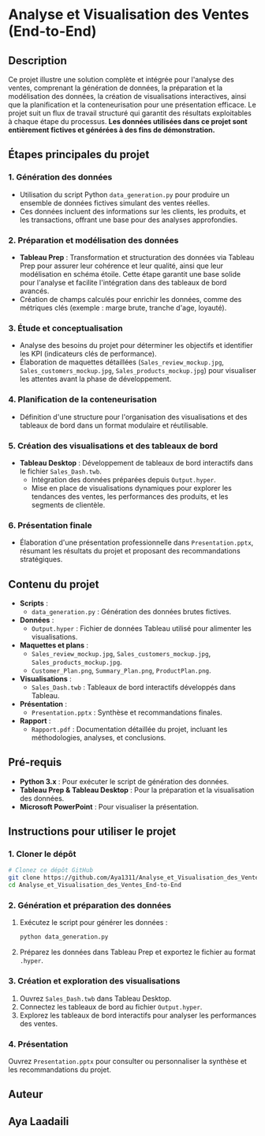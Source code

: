# Analyse et Visualisation des Ventes (End-to-End)

## Description
Ce projet illustre une solution complète et intégrée pour l'analyse des ventes, comprenant la génération de données, la préparation et la modélisation des données, la création de visualisations interactives, ainsi que la planification et la conteneurisation pour une présentation efficace. Le projet suit un flux de travail structuré qui garantit des résultats exploitables à chaque étape du processus. **Les données utilisées dans ce projet sont entièrement fictives et générées à des fins de démonstration.**

## Étapes principales du projet

### 1. Génération des données
- Utilisation du script Python `data_generation.py` pour produire un ensemble de données fictives simulant des ventes réelles.
- Ces données incluent des informations sur les clients, les produits, et les transactions, offrant une base pour des analyses approfondies.

### 2. Préparation et modélisation des données
- **Tableau Prep** : Transformation et structuration des données via Tableau Prep pour assurer leur cohérence et leur qualité, ainsi que leur modélisation en schéma étoile. Cette étape garantit une base solide pour l'analyse et facilite l'intégration dans des tableaux de bord avancés.
- Création de champs calculés pour enrichir les données, comme des métriques clés (exemple : marge brute, tranche d'age, loyauté).

### 3. Étude et conceptualisation
- Analyse des besoins du projet pour déterminer les objectifs et identifier les KPI (indicateurs clés de performance).
- Élaboration de maquettes détaillées (`Sales_review_mockup.jpg`, `Sales_customers_mockup.jpg`, `Sales_products_mockup.jpg`) pour visualiser les attentes avant la phase de développement.

### 4. Planification de la conteneurisation
- Définition d'une structure pour l'organisation des visualisations et des tableaux de bord dans un format modulaire et réutilisable.

### 5. Création des visualisations et des tableaux de bord
- **Tableau Desktop** : Développement de tableaux de bord interactifs dans le fichier `Sales_Dash.twb`.
  - Intégration des données préparées depuis `Output.hyper`.
  - Mise en place de visualisations dynamiques pour explorer les tendances des ventes, les performances des produits, et les segments de clientèle.

### 6. Présentation finale
- Élaboration d'une présentation professionnelle dans `Presentation.pptx`, résumant les résultats du projet et proposant des recommandations stratégiques.

## Contenu du projet
- **Scripts** :
  - `data_generation.py` : Génération des données brutes fictives.
- **Données** :
  - `Output.hyper` : Fichier de données Tableau utilisé pour alimenter les visualisations.
- **Maquettes et plans** :
  - `Sales_review_mockup.jpg`, `Sales_customers_mockup.jpg`, `Sales_products_mockup.jpg`.
  - `Customer_Plan.png`, `Summary_Plan.png`, `ProductPlan.png`.
- **Visualisations** :
  - `Sales_Dash.twb` : Tableaux de bord interactifs développés dans Tableau.
- **Présentation** :
  - `Presentation.pptx` : Synthèse et recommandations finales.
- **Rapport** :
  - `Rapport.pdf` : Documentation détaillée du projet, incluant les méthodologies, analyses, et conclusions.

## Pré-requis
- **Python 3.x** : Pour exécuter le script de génération des données.
- **Tableau Prep & Tableau Desktop** : Pour la préparation et la visualisation des données.
- **Microsoft PowerPoint** : Pour visualiser la présentation.

## Instructions pour utiliser le projet

### 1. Cloner le dépôt
```bash
# Clonez ce dépôt GitHub
git clone https://github.com/Aya1311/Analyse_et_Visualisation_des_Ventes_End-to-End
cd Analyse_et_Visualisation_des_Ventes_End-to-End
```

### 2. Génération et préparation des données
1. Exécutez le script pour générer les données :
   ```bash
   python data_generation.py
   ```
2. Préparez les données dans Tableau Prep et exportez le fichier au format `.hyper`.

### 3. Création et exploration des visualisations
1. Ouvrez `Sales_Dash.twb` dans Tableau Desktop.
2. Connectez les tableaux de bord au fichier `Output.hyper`.
3. Explorez les tableaux de bord interactifs pour analyser les performances des ventes.

### 4. Présentation
Ouvrez `Presentation.pptx` pour consulter ou personnaliser la synthèse et les recommandations du projet.

## Auteur
Aya Laadaili
---
